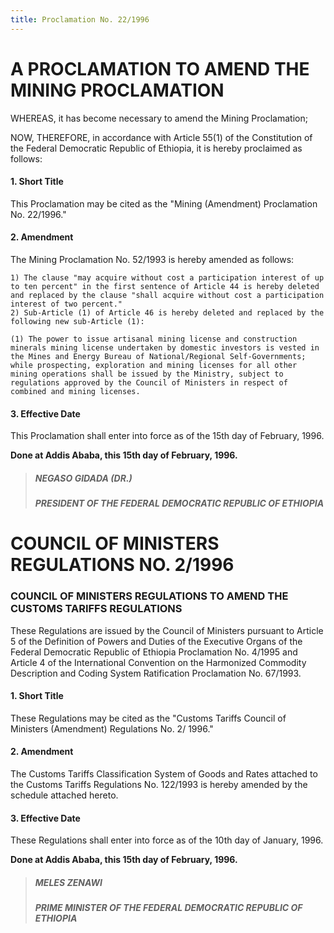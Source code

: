 ```yaml
---
title: Proclamation No. 22/1996
---
```


# A PROCLAMATION TO AMEND THE MINING PROCLAMATION

WHEREAS, it has become necessary to amend the
Mining Proclamation;

NOW, THEREFORE, in accordance with Article 55(1)
of the Constitution of the Federal Democratic Republic of
Ethiopia, it is hereby proclaimed as follows:

#### 1. Short Title

This Proclamation may be cited as the "Mining (Amendment) Proclamation No. 22/1996."

#### 2. Amendment

The Mining Proclamation No. 52/1993 is hereby amended as follows:

    1) The clause "may acquire without cost a participation interest of up to ten percent" in the first sentence of Article 44 is hereby deleted and replaced by the clause "shall acquire without cost a participation interest of two percent."
    2) Sub-Article (1) of Article 46 is hereby deleted and replaced by the following new sub-Article (1):

    (1) The power to issue artisanal mining license and construction minerals mining license undertaken by domestic investors is vested in the Mines and Energy Bureau of National/Regional Self-Governments; while prospecting, exploration and mining licenses for all other mining operations shall be issued by the Ministry, subject to regulations approved by the Council of Ministers in respect of combined and mining licenses.

#### 3. Effective Date

This Proclamation shall enter into force as of the 15th day
of February, 1996.

**Done at Addis Ababa, this 15th day of February, 1996.**

> ##### NEGASO GIDADA (DR.)
>
> ##### PRESIDENT OF THE FEDERAL DEMOCRATIC REPUBLIC OF ETHIOΡΙΑ

# COUNCIL OF MINISTERS REGULATIONS NO. 2/1996

### COUNCIL OF MINISTERS REGULATIONS TO AMEND THE CUSTOMS TARIFFS REGULATIONS

These Regulations are issued by the Council of Ministers pursuant to Article 5 of the Definition of Powers and Duties of the Executive Organs of the Federal Democratic Republic of Ethiopia Proclamation No. 4/1995 and Article 4 of the International Convention on the Harmonized Commodity Description and Coding System Ratification Proclamation No. 67/1993.

#### 1. Short Title

These Regulations may be cited as the "Customs Tariffs Council of Ministers (Amendment) Regulations No. 2/ 1996."

#### 2. Amendment

The Customs Tariffs Classification System of Goods and Rates attached to the Customs Tariffs Regulations No. 122/1993 is hereby amended by the schedule attached hereto.

#### 3. Effective Date

These Regulations shall enter into force as of the 10th day of January, 1996.

**Done at Addis Ababa, this 15th day of February, 1996.**

> ##### MELES ZENAWI
>
> ##### PRIME MINISTER OF THE FEDERAL DEMOCRATIC REPUBLIC OF ETHIOΡΙΑ